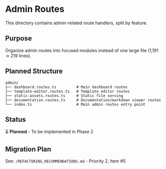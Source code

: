 # Admin Routes

This directory contains admin-related route handlers, split by feature.

## Purpose
Organize admin routes into focused modules instead of one large file (1,191 → 219 lines).

## Planned Structure

```
admin/
├── dashboard.routes.ts         # Main dashboard routes
├── template-editor.routes.ts   # Template editor routes
├── static-assets.routes.ts     # Static file serving
├── documentation.routes.ts     # Documentation/markdown viewer routes
└── index.ts                    # Main admin routes entry point
```

## Status
⏳ **Planned** - To be implemented in Phase 2

## Migration Plan
See: `/REFACTORING_RECOMMENDATIONS.md` - Priority 2, Item #5

